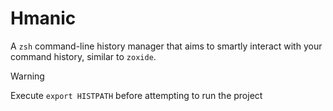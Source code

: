 # Hmanic
A `zsh` command-line history manager that aims to smartly interact with your command history, similar to `zoxide`.
> [!warning]
> Execute `export HISTPATH` before attempting to run the project
